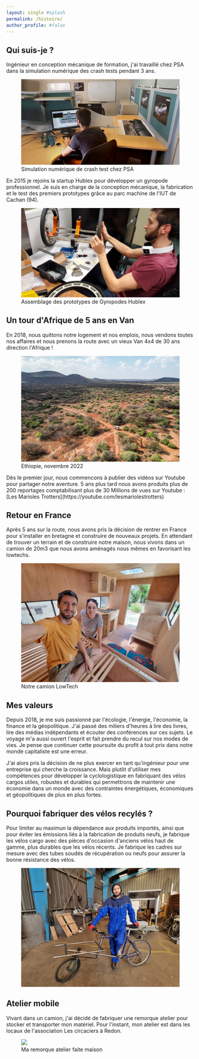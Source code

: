 ```yaml
---
layout: single #splash
permalink: /histoire/
author_profile: #false
---
```


## Qui suis-je ?
Ingénieur en conception mécanique de formation, j'ai travaillé chez PSA dans la simulation numérique des crash tests pendant 3 ans.
<figure>
    <img src="/assets/images/histoire/psa.resized.png">
    <figcaption>Simulation numérique de crash test chez PSA</figcaption>
</figure>

En 2015 je rejoins la startup Hublex pour développer un gyropode professionnel. Je suis en charge de la conception mécanique, la fabrication et le test des premiers prototypes grâce au parc machine de l'IUT de Cachan (94). 
<figure>
    <img src="/assets/images/histoire/hublex2.resized.png"><figcaption>Assemblage des prototypes de Gyropodes Hublex</figcaption>
</figure>

## Un tour d'Afrique de 5 ans en Van
En 2018, nous quittons notre logement et nos emplois, nous vendons toutes nos affaires et nous prenons la route avec un vieux Van 4x4 de 30 ans direction l'Afrique !  
<figure>
    <img src="/assets/images/histoire/Leon-Ethiopie.resized.jpg">
    <figcaption>Ethiopie, novembre 2022</figcaption>
</figure>
Dès le premier jour, nous commencons à publier des vidéos sur Youtube pour partager notre aventure. 5 ans plus tard nous avons produits plus de 200 reportages comptabilisant plus de 30 Millions de vues sur Youtube : [Les Marioles Trotters](https://youtube.com/lesmariolestrotters)

## Retour en France
Après 5 ans sur la route, nous avons pris la décision de rentrer en France pour s'installer en bretagne et construire de nouveaux projets. En attendant de trouver un terrain et de construire notre maison, nous vivons dans un camion de 20m3 que nous avons aménagés nous mêmes en favorisant les lowtechs.  
<figure>
    <img src="/assets/images/histoire/camion.jpeg">
    <figcaption>Notre camion LowTech</figcaption>
</figure>

## Mes valeurs
Depuis 2018, je me suis passionné par l'écologie, l'énergie, l'économie, la finance et la géopolitique. J'ai passé des miliers d'heures à lire des livres, lire des médias indépendants et écouter des conférences sur ces sujets. Le voyage m'a aussi ouvert l'esprit et fait prendre du recul sur nos modes de vies.
 Je pense que continuer cette poursuite du profit à tout prix dans notre monde capitaliste est une erreur. 

 J'ai alors pris la décision de ne plus exercer en tant qu'ingénieur pour une entreprise qui cherche la croissance. Mais plutôt d'utiliser mes compétences pour développer la cyclologistique en fabriquant des vélos cargos utiles, robustes et durables qui permettrons de maintenir une économie dans un monde avec des contraintes énergétiques, économiques et géopolitiques de plus en plus fortes.

## Pourquoi fabriquer des vélos recylés ?
 Pour limiter au maximun la dépendance aux produits importés, ainsi que pour éviter les émissions liés à la fabrication de produits neufs, je fabrique les vélos cargo avec des pièces d'occasion d'anciens vélos haut de gamme, plus durables que les vélos récents. Je fabrique les cadres sur mesure avec des tubes soudés de récupération ou neufs pour assurer la bonne résistance des vélos.
<figure>
    <img src="/assets/images/histoire/anatole-atelier.jpg">
    <figcaption></figcaption>
</figure>

## Atelier mobile
Vivant dans un camion, j'ai décidé de fabriquer une remorque atelier pour stocker et transporter mon matériel. Pour l'instant, mon atelier est dans les locaux de l'association Les circaciers à Redon.
<figure>
    <img src="/assets/images/histoire/remorque.jpeg">
    <figcaption>Ma remorque atelier faite maison</figcaption>
</figure>